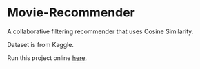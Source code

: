 # Movie-Recommender

A collaborative filtering recommender that uses Cosine Similarity.

Dataset is from Kaggle.

Run this project online [here](https://colab.research.google.com/drive/1YaQuwwv2TB_tZDRcCAvtQDtnA3VKwS1r?usp=sharing).